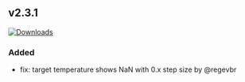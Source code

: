 ## v2.3.1
[![Downloads](https://img.shields.io/github/downloads/artem-sedykh/mini-climate-card/v2.3.1/total.svg)](https://github.com/artem-sedykh/mini-climate-card/releases/tag/v2.3.1)

### Added
- fix: target temperature shows NaN with 0.x step size by @regevbr
